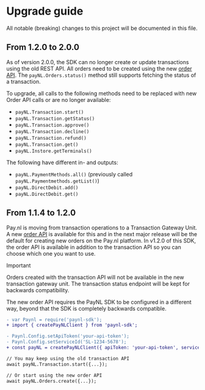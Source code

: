 # Upgrade guide

All notable (breaking) changes to this project will be documented in this file.

## From 1.2.0 to 2.0.0

As of version 2.0.0, the SDK can no longer create or update transactions using the old REST API.
All orders need to be created using the new [order API](https://developer.pay.nl/reference/api_create_order-1).
The `payNL.Orders.status()` method still supports fetching the status of a transaction.

To upgrade, all calls to the following methods need to be replaced with new Order API calls or are no longer available:
* `payNL.Transaction.start()`
* `payNL.Transaction.getStatus()`
* `payNL.Transaction.approve()`
* `payNL.Transaction.decline()`
* `payNL.Transaction.refund()`
* `payNL.Transaction.get()`
* `payNL.Instore.getTerminals()`

The following have different in- and outputs:
* `payNL.PaymentMethods.all()` (previously called `payNL.Paymentmethods.getList()`)
* `payNL.DirectDebit.add()`
* `payNL.DirectDebit.get()` 

## From 1.1.4 to 1.2.0

Pay.nl is moving from transaction operations to a Transaction Gateway Unit.
A new [order API](https://developer.pay.nl/reference/) is available for this and in the next major release will be the default for creating new orders on the Pay.nl platform.
In v1.2.0 of this SDK, the order API is available in addition to the transaction API so you can choose which one you want to use.

> [!IMPORTANT]
> Orders created with the transaction API will not be available in the new transaction gateway unit.
> The transaction status endpoint will be kept for backwards compatibility.

The new order API requires the PayNL SDK to be configured in a different way, beyond that the SDK is completely backwards compatible.

```diff
- var Paynl = require('paynl-sdk');
+ import { createPayNLClient } from 'paynl-sdk';

- Paynl.Config.setApiToken('your-api-token');
- Paynl.Config.setServiceId('SL-1234-5678');
+ const payNL = createPayNLClient({ apiToken: 'your-api-token', serviceId: 'SL-1234-5678' });

// You may keep using the old transaction API
await payNL.Transaction.start({...});

// Or start using the new order API
await payNL.Orders.create({...});
```
